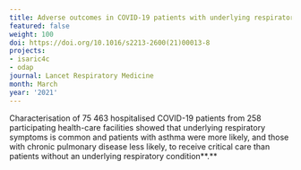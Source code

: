 ```yaml
---
title: Adverse outcomes in COVID-19 patients with underlying respiratory conditions
featured: false
weight: 100
doi: https://doi.org/10.1016/s2213-2600(21)00013-8
projects:
- isaric4c
- odap
journal: Lancet Respiratory Medicine
month: March
year: '2021'
---
```




Characterisation of 75 463 hospitalised COVID-19 patients from 258
participating health-care facilities showed that underlying respiratory
symptoms is common and patients with asthma were more likely, and those
with chronic pulmonary disease less likely, to receive critical care
than patients without an underlying respiratory condition**.**
